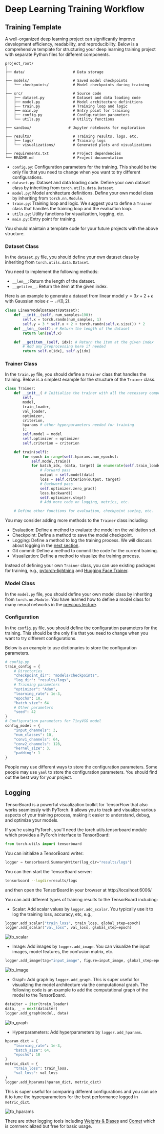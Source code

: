 # Deep Learning Training Workflow


## Training Template


A well-organized deep learning project can significantly improve development efficiency, readability, and reproducibility. Below is a comprehensive template for structuring your deep learning training project with separate Python files for different components.

```
project_root/
│
├── data/                      # Data storage
│
├── models/                    # Saved model checkpoints 
│   └── checkpoints/           # Model checkpoints during training
│
├── src/                       # Source code
│   ├── dataset.py             # Dataset and data loading code
│   ├── model.py               # Model architecture definitions
│   ├── train.py               # Training loop and logic
│   ├── main.py                # Entry point for training
│   ├── config.py              # Configuration parameters
│   └── utils.py               # Utility functions
│
├── sandbox/                 # Jupyter notebooks for exploration
│
├── results/                   # Training results, logs, etc.
│   ├── logs/                  # Training logs
│   └── visualizations/        # Generated plots and visualizations
│
├── requirements.txt           # Project dependencies
└── README.md                  # Project documentation
```

- `config.py`: Configuration parameters for the training.  This should be the only file that you need to change when you want to try different configurations.
- `dataset.py`: Dataset and data loading code. Define your own dataset class by inheriting from `torch.utils.data.Dataset`.
- `model.py`: Model architecture definitions. Define your own model class by inheriting from `torch.nn.Module`.
- `train.py`: Training loop and logic. We suggest you to define a `Trainer` class that handles the training loop and the evaluation loop.
- `utils.py`: Utility functions for visualization, logging, etc.
- `main.py`: Entry point for training.


You should maintain a template code for your future projects with the above structure.


### Dataset Class

In the `dataset.py` file, you should define your own dataset class by inheriting from `torch.utils.data.Dataset`.

You need to implement the following methods:

- `__len__`: Return the length of the dataset.
- `__getitem__`: Return the item at the given index.

Here is an example to generate a dataset from linear model $y = 3x + 2 + \epsilon$ with Gaussian noise $\epsilon \sim \mathcal{N}(0, 2)$.

```python
class LinearModelDataset(Dataset):
    def __init__(self, num_samples=100):
        self.x = torch.randn(num_samples, 1)
        self.y = 3 * self.x + 2 + torch.randn(self.x.size()) * 2
    def __len__(self): # Return the length of the dataset
        return len(self.x)

    def __getitem__(self, idx): # Return the item at the given index
        # Add any preprocessing here if needed
        return self.x[idx], self.y[idx]
```

### Trainer Class

In the `train.py` file, you should define a `Trainer` class that handles the training. Below is a simplest example for the structure of the `Trainer` class.



```python
class Trainer:
    def __init__( # Initialize the trainer with all the necessary components
        self, 
        model, 
        train_loader, 
        val_loader, 
        optimizer, 
        criterion,
        hparams # other hyperparameters needed for training
        ):
        self.model = model
        self.optimizer = optimizer
        self.criterion = criterion

    def train(self):
        for epoch in range(self.hparams.num_epochs):
            self.model.train()
            for batch_idx, (data, target) in enumerate(self.train_loader):
                # Forward pass
                output = self.model(data)
                loss = self.criterion(output, target)
                # Backward pass
                self.optimizer.zero_grad()
                loss.backward()
                self.optimizer.step()
                # Add more code on logging, metrics, etc.

    # Define other functions for evaluation, checkpoint saving, etc.
```

You may consider adding more methods to the `Trainer` class including:

- Evaluation: Define a method to evaluate the model on the validation set.
- Checkpoint: Define a method to save the model checkpoint.
- Logging: Define a method to log the training process. We will discuss about logging in the [next section](#logging).
- Git commit: Define a method to commit the code for the current training.
- Visualization: Define a method to visualize the training process.

Instead of defining your own `Trainer` class, you can use existing packages for training, e.g., [pytorch-lightning](https://lightning.ai) and  [Hugging Face Trainer](https://huggingface.co/docs/transformers/trainer).


### Model Class

In the `model.py` file, you should define your own model class by inheriting from `torch.nn.Module`.  You have learned how to define a model class for many neural networks in the [previous lecture](nn.md#pytorch-for-neural-networks). 


### Configuration

In the `config.py` file, you should define the configuration parameters for the training.  This should be the only file that you need to change when you want to try different configurations. 

Below is an example to use dictionaries to store the configuration parameters.

```python
# config.py
train_config = {
    # Directories
    "checkpoint_dir": "models/checkpoints",
    "log_dir": "results/logs",
    # Training parameters
    "optimizer": "Adam",
    "learning_rate": 1e-3,
    "epochs": 10,
    "batch_size": 64
    # Other parameters
    "seed": 42
}
# Configuration parameters for TinyVGG model
config_model = {
    "input_channels": 3,
    "num_classes": 10,
    "conv1_channels": 64,
    "conv2_channels": 128,
    "kernel_size": 3,
    "padding": 1
}
```

People may use different ways to store the configuration parameters. Some people may use `yaml` to store the configuration parameters. You should find out the best way for your project.


## Logging

TensorBoard is a powerful visualization toolkit for TensorFlow that also works seamlessly with PyTorch. It allows you to track and visualize various aspects of your training process, making it easier to understand, debug, and optimize your models.

If you're using PyTorch, you'll need the torch.utils.tensorboard module which provides a PyTorch interface to TensorBoard:

```python
from torch.utils import tensorboard
```

You can initialize a TensorBoard writer:

```python
logger = tensorboard.SummaryWriter(log_dir="results/logs")
```

You can then start the TensorBoard server:

```bash
tensorboard --logdir=results/logs
```

and then open the TensorBoard in your browser at http://localhost:6006/

You can add different types of training results to the TensorBoard including:

- Scalar: Add scalar values by `logger.add_scalar`. You typically use it to log the training loss, accuracy, etc, e.g.,

```python
logger.add_scalar("train_loss", train_loss, global_step=epoch)
logger.add_scalar("val_loss", val_loss, global_step=epoch)
```

![tb_scalar](./nn.assets/tb_scalars.png)

- Image: Add images by `logger.add_image`. You can visualize the input images, model features, the confusion matrix, etc.

```python
logger.add_image(tag="input_image", figure=input_image, global_step=epoch)
```

![tb_image](./nn.assets/tb_image.png)

- Graph: Add graph by `logger.add_graph`. This is super useful for visualizing the model architecture via the computational graph. The following code is an example to add the computational graph of the model to the TensorBoard.

```python
dataiter = iter(train_loader)
data, _ = next(dataiter)
logger.add_graph(model, data)
```

![tb_graph](./nn.assets/tb_graphs.png)

- Hyperparameters: Add hyperparameters by `logger.add_hparams`.

```python
hparam_dict = {
    "learning_rate": 1e-3,
    "batch_size": 64,
    "epochs": 10
}
metric_dict = {
    "train_loss": train_loss,
    "val_loss": val_loss
}
logger.add_hparams(hparam_dict, metric_dict)
```

This is super useful for comparing different configurations and you can use it to tune the hyperparameters for the best performance logged in `metric_dict`.

![tb_hparams](./nn.assets/tb_hparam.png)

There are other logging tools including [Weights & Biases](https://wandb.ai) and [Comet](https://www.comet.com) which is commercialized but free for basic usage.



